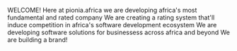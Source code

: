 WELCOME!
Here at pionia.africa we are developing africa's most fundamental and rated company
We are creating a rating system that'll induce competition in africa's software development ecosystem
We are developing software solutions for businessess across africa and beyond
We are building a brand!
